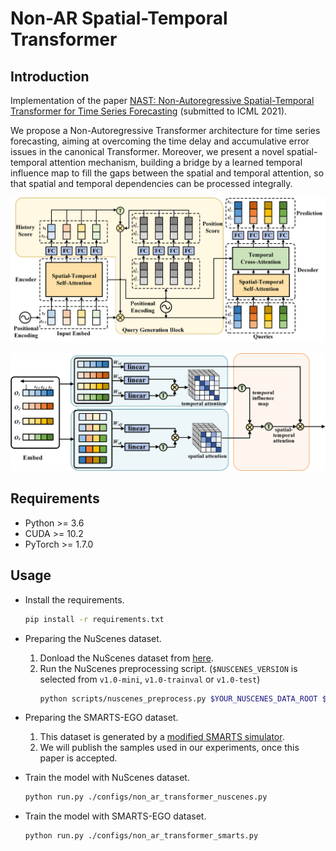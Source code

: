 # Non-AR Spatial-Temporal Transformer

## Introduction

Implementation of the paper [NAST: Non-Autoregressive Spatial-Temporal Transformer for Time Series Forecasting](https://arxiv.org/pdf/2102.05624.pdf) (submitted to ICML 2021).

We propose a Non-Autoregressive Transformer architecture for time series forecasting, aiming at overcoming the time delay and accumulative error issues in the canonical Transformer. Moreover, we present a novel spatial-temporal attention mechanism, building a bridge by a learned temporal influence map to fill the gaps between the spatial and temporal attention, so that spatial and temporal dependencies can be processed integrally.

![overview](figures/overview.png)

![overview](figures/spatial_temporal_attention.png)

## Requirements
- Python >= 3.6
- CUDA >= 10.2
- PyTorch >= 1.7.0

## Usage

- Install the requirements.
    ```bash
    pip install -r requirements.txt
    ```

- Preparing the NuScenes dataset.
    1. Donload the NuScenes dataset from [here](https://www.nuscenes.org/nuscenes).
    2. Run the NuScenes preprocessing script. (`$NUSCENES_VERSION` is selected from `v1.0-mini`, `v1.0-trainval` or `v1.0-test`)
        ```bash
        python scripts/nuscenes_preprocess.py $YOUR_NUSCENES_DATA_ROOT $SAVE_ROOT -v $NUSCENES_VERSION
        ```
- Preparing the SMARTS-EGO dataset.
    1. This dataset is generated by a [modified SMARTS simulator](https://github.com/Flawless1202/smarts_data_collector).
    2. We will publish the samples used in our experiments, once this paper is accepted.
 
- Train the model with NuScenes dataset.
    ```bash
    python run.py ./configs/non_ar_transformer_nuscenes.py
    ```

- Train the model with SMARTS-EGO dataset.
    ```bash
    python run.py ./configs/non_ar_transformer_smarts.py
    ```
